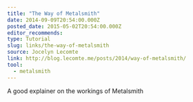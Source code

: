 ```yaml
---
title: "The Way of Metalsmith"
date: 2014-09-09T20:54:00.000Z
posted_date: 2015-05-02T20:54:00.000Z
editor_recommends:
type: Tutorial
slug: links/the-way-of-metalsmith
source: Jocelyn Lecomte
link: http://blog.lecomte.me/posts/2014/way-of-metalsmith/
tool:
  - metalsmith
---
```

A good explainer on the workings of Metalsmith



